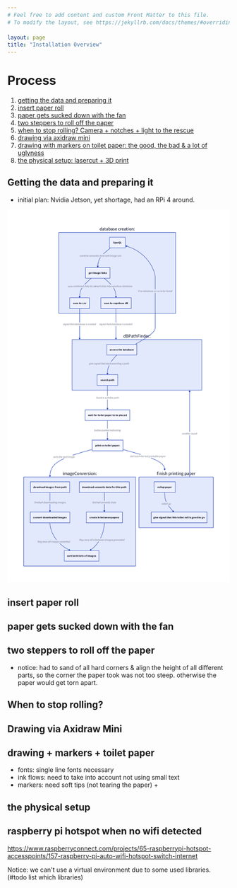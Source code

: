 ```yaml
---
# Feel free to add content and custom Front Matter to this file.
# To modify the layout, see https://jekyllrb.com/docs/themes/#overriding-theme-defaults

layout: page
title: "Installation Overview"
---
```


# Process

1. [getting the data and preparing it](#getting-the-data-and-preparing-it)
2. [insert paper roll](#insert-paper-roll)
3. [paper gets sucked down with the fan](#paper-gets-sucked-down-with-the-fan)
4. [two steppers to roll off the paper](#two-steppers-to-roll-off-the-paper)
5. [when to stop rolling? Camera + notches + light to the rescue](#when-to-stop-rolling)
6. [drawing via axidraw mini](#drawing-via-axidraw-mini)
7. [drawing with markers on toilet paper: the good, the bad & a lot of uglyness](#drawing--markers--toilet-paper)
8. [the physical setup: lasercut + 3D print](#the-physical-setup)

## Getting the data and preparing it

- initial plan: Nvidia Jetson, yet shortage, had an RPi 4 around.

![architecture overview](./architecture.png)

## insert paper roll


## paper gets sucked down with the fan

## two steppers to roll off the paper

- notice: had to sand of all hard corners & align the height of all different parts, so the corner the paper took was not too steep. otherwise the paper would get torn apart.

## When to stop rolling?

## Drawing via Axidraw Mini

## drawing + markers +  toilet paper

- fonts: single line fonts necessary
- ink flows: need to take into account not using small text
- markers: need soft tips (not tearing the paper) + 

## the physical setup



## raspberry pi hotspot when no wifi detected

https://www.raspberryconnect.com/projects/65-raspberrypi-hotspot-accesspoints/157-raspberry-pi-auto-wifi-hotspot-switch-internet

Notice: we can't use a virtual environment due to some used libraries. (#todo list which libraries)
